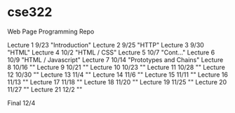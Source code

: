 # cse322
Web Page Programming Repo

Lecture 1  9/23  "Introduction"
Lecture 2  9/25  "HTTP"
Lecture 3  9/30  "HTML"
Lecture 4  10/2  "HTML / CSS"
Lecture 5  10/7  "Cont..."
Lecture 6  10/9  "HTML / Javascript"
Lecture 7  10/14 "Prototypes and Chains"
Lecture 8  10/16 ""
Lecture 9  10/21 ""
Lecture 10 10/23 ""
Lecture 11 10/28 ""
Lecture 12 10/30 ""
Lecture 13 11/4  ""
Lecture 14 11/6  ""
Lecture 15 11/11 ""
Lecture 16 11/13 ""
Lecture 17 11/18 ""
Lecture 18 11/20 ""
Lecture 19 11/25 ""
Lecture 20 11/27 ""
Lecture 21 12/2  ""

Final 	   12/4 




